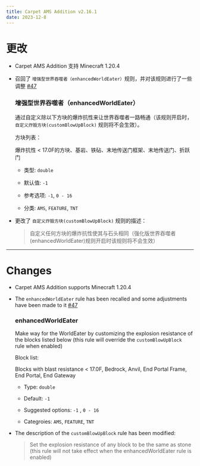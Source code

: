 ```yaml
---
title: Carpet AMS Addition v2.16.1
date: 2023-12-8
---
```


# 更改

- Carpet AMS Addition 支持 Minecraft 1.20.4

- 召回了 `增强型世界吞噬者（enhancedWorldEater）`规则，并对该规则进行了一些调整 [#47](https://github.com/Minecraft-AMS/Carpet-AMS-Addition/issues/47)

  ### 增强型世界吞噬者（enhancedWorldEater）

  通过自定义除以下方块的爆炸抗性来让世界吞噬者一路畅通（该规则开启时，`自定义炸毁方块(customBlowUpBlock)` 规则将不会生效）。

  方块列表：

  爆炸抗性 < 17.0F的方块、基岩、铁砧、末地传送门框架、末地传送门、折跃门

  - 类型: `double`

  

  - 默认值: `-1`

  

  - 参考选项:  `-1`, `0 - 16`

  

  - 分类: `AMS`, `FEATURE`, `TNT`

- 更改了 `自定义炸毁方块(customBlowUpBlock)` 规则的描述：

  > 自定义任何方块的爆炸抗性使其与石头相同（强化版世界吞噬者(enhancedWorldEater)规则开启时该规则将不会生效）


---

# Changes

- Carpet AMS Addition supports Minecraft 1.20.4

- The `enhancedWorldEater` rule has been recalled and some adjustments have been made to it  [#47](https://github.com/Minecraft-AMS/Carpet-AMS-Addition/issues/47)

  ### enhancedWorldEater

  Make way for the WorldEater by customizing the explosion resistance of the blocks listed below (this rule will override the `customBlowUpBlock ` rule when enabled)

  Block list:

  Blocks with blast resistance < 17.0F, Bedrock, Anvil, End Portal Frame, End Portal, End Gateway

  - Type: `double`

  

  - Default: `-1`

  

  - Suggested options: `-1` , `0 - 16`

  

  - Categroies: `AMS`, `FEATURE`, `TNT`

- The description of the `customBlowUpBlock` rule has been modified:

  > Set the explosion resistance of any block to be the same as stone (this rule will not take effect when the enhancedWorldEater rule is enabled)